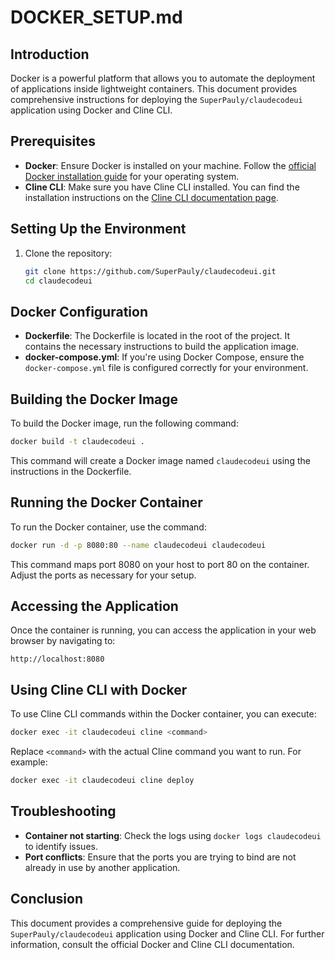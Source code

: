 # DOCKER_SETUP.md

## Introduction
Docker is a powerful platform that allows you to automate the deployment of applications inside lightweight containers. This document provides comprehensive instructions for deploying the `SuperPauly/claudecodeui` application using Docker and Cline CLI.

## Prerequisites
- **Docker**: Ensure Docker is installed on your machine. Follow the [official Docker installation guide](https://docs.docker.com/get-docker/) for your operating system.
- **Cline CLI**: Make sure you have Cline CLI installed. You can find the installation instructions on the [Cline CLI documentation page](https://cline-cli.example.com/docs).

## Setting Up the Environment
1. Clone the repository:
   ```bash
   git clone https://github.com/SuperPauly/claudecodeui.git
   cd claudecodeui
   ```

## Docker Configuration
- **Dockerfile**: The Dockerfile is located in the root of the project. It contains the necessary instructions to build the application image.
- **docker-compose.yml**: If you're using Docker Compose, ensure the `docker-compose.yml` file is configured correctly for your environment.

## Building the Docker Image
To build the Docker image, run the following command:
```bash
docker build -t claudecodeui .
```
This command will create a Docker image named `claudecodeui` using the instructions in the Dockerfile.

## Running the Docker Container
To run the Docker container, use the command:
```bash
docker run -d -p 8080:80 --name claudecodeui claudecodeui
```
This command maps port 8080 on your host to port 80 on the container. Adjust the ports as necessary for your setup.

## Accessing the Application
Once the container is running, you can access the application in your web browser by navigating to:
```
http://localhost:8080
```

## Using Cline CLI with Docker
To use Cline CLI commands within the Docker container, you can execute:
```bash
docker exec -it claudecodeui cline <command>
```
Replace `<command>` with the actual Cline command you want to run. For example:
```bash
docker exec -it claudecodeui cline deploy
```

## Troubleshooting
- **Container not starting**: Check the logs using `docker logs claudecodeui` to identify issues.
- **Port conflicts**: Ensure that the ports you are trying to bind are not already in use by another application.

## Conclusion
This document provides a comprehensive guide for deploying the `SuperPauly/claudecodeui` application using Docker and Cline CLI. For further information, consult the official Docker and Cline CLI documentation.